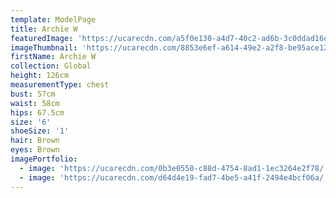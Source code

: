 ```yaml
---
template: ModelPage
title: Archie W
featuredImage: 'https://ucarecdn.com/a5f0e130-a4d7-40c2-ad6b-3c0ddad16d4e/'
imageThumbnail: 'https://ucarecdn.com/8853e6ef-a614-49e2-a2f8-be95ace12373/'
firstName: Archie W
collection: Global
height: 126cm
measurementType: chest
bust: 57cm
waist: 58cm
hips: 67.5cm
size: '6'
shoeSize: '1'
hair: Brown
eyes: Brown
imagePortfolio:
  - image: 'https://ucarecdn.com/0b3e0550-c88d-4754-8ad1-1ec3264e2f78/'
  - image: 'https://ucarecdn.com/d64d4e19-fad7-4be5-a41f-2494e4bcf06a/'
---
```


